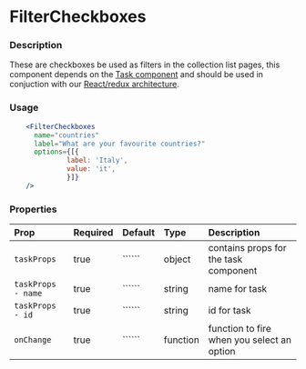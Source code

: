 FilterCheckboxes
=========

### Description

These are checkboxes be used as filters in the collection list pages, this component depends on the [Task component](https://github.com/uktrade/data-hub-frontend/tree/master/src/client/components/Task) and should be used in conjuction with our [React/redux architecture](https://github.com/uktrade/data-hub-frontend/blob/master/docs/Redux%20and%20Saga.md).

### Usage

```jsx
    <FilterCheckboxes
      name="countries"
      label="What are your favourite countries?"
      options={[{
              label: 'Italy',
              value: 'it',
              }]}
    />
```

### Properties
Prop | Required | Default | Type | Description
:--- | :------- | :------ | :--- | :----------
 `taskProps` | true | `````` | object | contains props for the task component
 `taskProps - name` | true | `````` | string | name for task
 `taskProps - id` | true | `````` | string | id for task
 `onChange` | true | `````` | function | function to fire when you select an option


